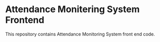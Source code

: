 # Attendance Monitering System Frontend
This repository contains Attendance Monitoring System front end code.
